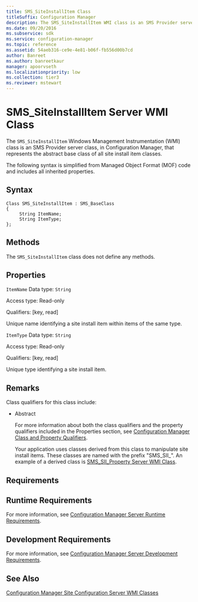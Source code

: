 ```yaml
---
title: SMS_SiteInstallItem Class
titleSuffix: Configuration Manager
description: The SMS_SiteInstallItem WMI class is an SMS Provider server class that represents the abstract base class of all site install item classes.
ms.date: 09/20/2016
ms.subservice: sdk
ms.service: configuration-manager
ms.topic: reference
ms.assetid: 54aeb316-ce9e-4e81-b06f-fb556d00b7cd
author: Banreet
ms.author: banreetkaur
manager: apoorvseth
ms.localizationpriority: low
ms.collection: tier3
ms.reviewer: mstewart
---
```

# SMS_SiteInstallItem Server WMI Class
The `SMS_SiteInstallItem` Windows Management Instrumentation (WMI) class is an SMS Provider server class, in Configuration Manager, that represents the abstract base class of all site install item classes.

 The following syntax is simplified from Managed Object Format (MOF) code and includes all inherited properties.

## Syntax

```
Class SMS_SiteInstallItem : SMS_BaseClass
{
     String ItemName;
     String ItemType;
};
```

## Methods
 The `SMS_SiteInstallItem` class does not define any methods.

## Properties
 `ItemName`
 Data type: `String`

 Access type: Read-only

 Qualifiers: [key, read]

 Unique name identifying a site install item within items of the same type.

 `ItemType`
 Data type: `String`

 Access type: Read-only

 Qualifiers: [key, read]

 Unique type identifying a site install item.

## Remarks
 Class qualifiers for this class include:

- Abstract

  For more information about both the class qualifiers and the property qualifiers included in the Properties section, see [Configuration Manager Class and Property Qualifiers](../../../../../develop/reference/misc/class-and-property-qualifiers.md).

  Your application uses classes derived from this class to manipulate site install items. These classes are named with the prefix "SMS_SII_". An example of a derived class is [SMS_SII_Property Server WMI Class](../../../../../develop/reference/core/servers/configure/sms_sii_property-server-wmi-class.md).

## Requirements

## Runtime Requirements
 For more information, see [Configuration Manager Server Runtime Requirements](../../../../../develop/core/reqs/server-runtime-requirements.md).

## Development Requirements
 For more information, see [Configuration Manager Server Development Requirements](../../../../../develop/core/reqs/server-development-requirements.md).

## See Also
 [Configuration Manager Site Configuration Server WMI Classes](../../../../../develop/reference/core/servers/configure/site-configuration-server-wmi-classes.md)

